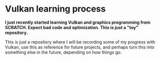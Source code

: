 # Vulkan learning process


**I just recently started learning Vulkan and graphics programming from SCRATCH. Expect bad code and optimization. This is just a "toy" repository.**

This is just a repository where I will be recording some of my progress with Vulkan, use this as reference for future projects, and perhaps turn this into something else in the future, depending on how things go.
